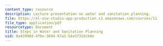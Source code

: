 ```yaml
---
content_type: resource
description: Lecture presentation on water and sanitation planning.
file: https://ol-ocw-studio-app-production.s3.amazonaws.com/courses/11-479j-water-and-sanitation-infrastructure-in-developing-countries-spring-2007/0a43990d4f6e369497a354a3732dcb0e_lect5_2.pdf
file_type: application/pdf
resourcetype: Document
title: Steps in Water and Sanitation Planning
uid: 0a43990d-4f6e-3694-97a3-54a3732dcb0e
---
```

